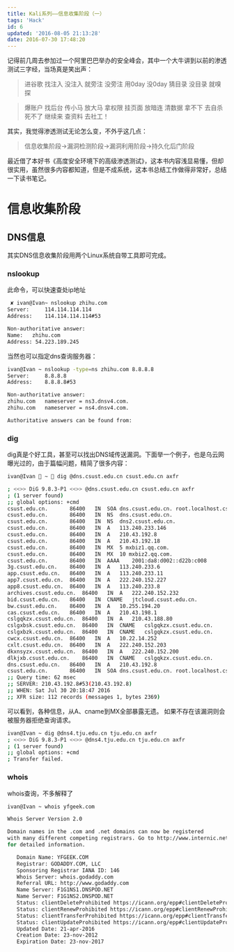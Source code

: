 ```yaml
---
title: Kali系列——信息收集阶段（一）
tags: 'Hack'
id: 6
updated: '2016-08-05 21:13:28'
date: 2016-07-30 17:48:20
---
```


记得前几周去参加过一个阿里巴巴举办的安全峰会，其中一个大牛讲到以前的渗透测试三字经，当场真是笑出声：
>进谷歌 找注入 没注入 就旁注 没旁注 用0day 没0day 猜目录 没目录 就嗅探

>爆账户 找后台 传小马 放大马 拿权限 挂页面  放暗连 清数据 拿不下 去自杀 死不了 继续来 查资料 去社工！

其实，我觉得渗透测试无论怎么变，不外乎这几点：

>信息收集阶段->漏洞检测阶段->漏洞利用阶段->持久化后门阶段

最近借了本好书《高度安全环境下的高级渗透测试》，这本书内容浅显易懂，但却很实用，虽然很多内容都知道，但是不成系统，这本书总结工作做得非常好，总结一下读书笔记。
<!-- more --> 
# 信息收集阶段
## DNS信息
其实DNS信息收集阶段用两个Linux系统自带工具即可完成。

### nslookup

此命令，可以快速查处ip地址
```bash
 ✘ ivan@Ivan~ nslookup zhihu.com
Server:		114.114.114.114
Address:	114.114.114.114#53

Non-authoritative answer:
Name:	zhihu.com
Address: 54.223.189.245
```

当然也可以指定dns查询服务器：
```bash
ivan@Ivan ~ nslookup -type=ns zhihu.com 8.8.8.8
Server:		8.8.8.8
Address:	8.8.8.8#53

Non-authoritative answer:
zhihu.com	nameserver = ns3.dnsv4.com.
zhihu.com	nameserver = ns4.dnsv4.com.

Authoritative answers can be found from:
```
### dig
dig真是个好工具，甚至可以找出DNS域传送漏洞。下面举一个例子，也是乌云网曝光过的，由于篇幅问题，精简了很多内容：
```bash
ivan@Ivan  ~  dig @dns.csust.edu.cn csust.edu.cn axfr

; <<>> DiG 9.8.3-P1 <<>> @dns.csust.edu.cn csust.edu.cn axfr
; (1 server found)
;; global options: +cmd
csust.edu.cn.		86400	IN	SOA	dns.csust.edu.cn. root.localhost.csust.edu.cn. 20160725 28800 7200 604800 86400
csust.edu.cn.		86400	IN	NS	dns.csust.edu.cn.
csust.edu.cn.		86400	IN	NS	dns2.csust.edu.cn.
csust.edu.cn.		86400	IN	A	113.240.233.146
csust.edu.cn.		86400	IN	A	210.43.192.8
csust.edu.cn.		86400	IN	A	210.43.192.18
csust.edu.cn.		86400	IN	MX	5 mxbiz1.qq.com.
csust.edu.cn.		86400	IN	MX	10 mxbiz2.qq.com.
csust.edu.cn.		86400	IN	AAAA	2001:da8:d002::d22b:c008
3g.csust.edu.cn.	86400	IN	A	113.240.233.6
app.csust.edu.cn.	86400	IN	A	113.240.233.11
app7.csust.edu.cn.	86400	IN	A	222.240.152.227
app8.csust.edu.cn.	86400	IN	A	113.240.233.8
archives.csust.edu.cn.	86400	IN	A	222.240.152.232
bid.csust.edu.cn.	86400	IN	CNAME	jtcloud.csust.edu.cn.
bw.csust.edu.cn.	86400	IN	A	10.255.194.20
cas.csust.edu.cn.	86400	IN	A	210.43.198.1
cslgqkzx.csust.edu.cn.	86400	IN	A	210.43.188.80
cslgxbsk.csust.edu.cn.	86400	IN	CNAME	cslgqkzx.csust.edu.cn.
cslgxbzk.csust.edu.cn.	86400	IN	CNAME	cslgqkzx.csust.edu.cn.
cwcx.csust.edu.cn.	86400	IN	A	10.22.14.252
cxlt.csust.edu.cn.	86400	IN	A	222.240.152.203
dkxnsyzx.csust.edu.cn.	86400	IN	A	222.240.152.200
dlkjxb.csust.edu.cn.	86400	IN	CNAME	cslgqkzx.csust.edu.cn.
dns.csust.edu.cn.	86400	IN	A	210.43.192.8
csust.edu.cn.		86400	IN	SOA	dns.csust.edu.cn. root.localhost.csust.edu.cn. 20160725 28800 7200 604800 86400
;; Query time: 62 msec
;; SERVER: 210.43.192.8#53(210.43.192.8)
;; WHEN: Sat Jul 30 20:18:47 2016
;; XFR size: 112 records (messages 1, bytes 2369)
```
可以看到，各种信息，从A、cname到MX全部暴露无遗。
如果不存在该漏洞则会被服务器拒绝查询请求。

```bash
ivan@Ivan ~ dig @dns4.tju.edu.cn tju.edu.cn axfr
; <<>> DiG 9.8.3-P1 <<>> @dns4.tju.edu.cn tju.edu.cn axfr
; (1 server found)
;; global options: +cmd
; Transfer failed.
```

### whois
whois查询，不多解释了

```bash
ivan@Ivan ~ whois yfgeek.com

Whois Server Version 2.0

Domain names in the .com and .net domains can now be registered
with many different competing registrars. Go to http://www.internic.net
for detailed information.

   Domain Name: YFGEEK.COM
   Registrar: GODADDY.COM, LLC
   Sponsoring Registrar IANA ID: 146
   Whois Server: whois.godaddy.com
   Referral URL: http://www.godaddy.com
   Name Server: F1G1NS1.DNSPOD.NET
   Name Server: F1G1NS2.DNSPOD.NET
   Status: clientDeleteProhibited https://icann.org/epp#clientDeleteProhibited
   Status: clientRenewProhibited https://icann.org/epp#clientRenewProhibited
   Status: clientTransferProhibited https://icann.org/epp#clientTransferProhibited
   Status: clientUpdateProhibited https://icann.org/epp#clientUpdateProhibited
   Updated Date: 21-apr-2016
   Creation Date: 23-nov-2012
   Expiration Date: 23-nov-2017

```
